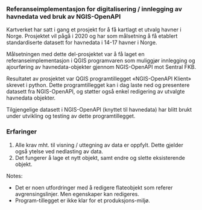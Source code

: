 

### Referanseimplementasjon for digitalisering / innlegging av havnedata ved bruk av NGIS-OpenAPI

Kartverket har satt i gang et prosjekt for å få kartlagt et utvalg havner i Norge. Prosjektet vil pågå i 2020 og
har som målsetning å få etablert standardiserte datasett for havnedata i 14-17 havner i Norge.

Målsetningen med dette del-prosjektet var å få laget en referanseimplementasjon i QGIS programvaren som
muliggjør innlegging og ajourføring av havnedata-objekter gjennom NGIS-OpenAPI mot Sentral FKB.

Resultatet av prosjektet var QGIS programtillegget «NGIS-OpenAPI Klient» skrevet i python.
Dette programtillegget kan i dag laste ned og presentere datasett fra NGIS-OpenAPI, og støtter også enkel redigering av utvalgte havnedata objekter.

Tilgjengelige datasett i NGIS-OpenAPI (knyttet til havnedata) har blitt brukt under utvikling og testing av dette programtillegget.



### Erfaringer

1.  Alle krav mht. til visning / uttegning av data er oppfylt.  Dette gjelder også ytelse ved nedlasting av data.
2.  Det fungerer å lage et nytt objekt, samt endre og slette eksisterende objekt.


Notes:

*   Det er noen utfordringer med å redigere flateobjekt som referer avgrensingslinjer. Men egenskaper kan redigeres.
*   Program-tillegget er ikke klar for et produksjons-miljø.
